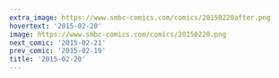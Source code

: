 ```yaml
---
extra_image: https://www.smbc-comics.com/comics/20150220after.png
hovertext: '2015-02-20'
image: https://www.smbc-comics.com/comics/20150220.png
next_comic: '2015-02-21'
prev_comic: '2015-02-19'
title: '2015-02-20'
---
```


